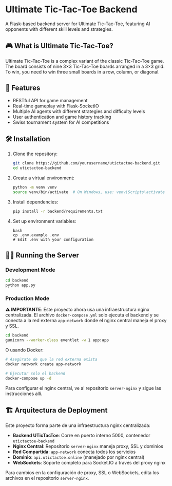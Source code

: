 # Ultimate Tic-Tac-Toe Backend

A Flask-based backend server for Ultimate Tic-Tac-Toe, featuring AI opponents with different skill levels and strategies.

## 🎮 What is Ultimate Tic-Tac-Toe?

Ultimate Tic-Tac-Toe is a complex variant of the classic Tic-Tac-Toe game. The board consists of nine 3×3 Tic-Tac-Toe boards arranged in a 3×3 grid. To win, you need to win three small boards in a row, column, or diagonal.

## 🚀 Features

- RESTful API for game management
- Real-time gameplay with Flask-SocketIO
- Multiple AI agents with different strategies and difficulty levels
- User authentication and game history tracking
- Swiss tournament system for AI competitions

## 🛠️ Installation

1. Clone the repository:

   ```bash
   git clone https://github.com/yourusername/utictactoe-backend.git
   cd utictactoe-backend
   ```

2. Create a virtual environment:

   ```bash
   python -m venv venv
   source venv/bin/activate  # On Windows, use: venv\Scripts\activate
   ```

3. Install dependencies:

   ```bash
   pip install -r backend/requirements.txt
   ```

4. Set up environment variables:
   ```
   bash
   cp .env.example .env
   # Edit .env with your configuration
   ```

## 🏃‍♂️ Running the Server

### Development Mode

```bash
cd backend
python app.py
```

### Production Mode

**⚠️ IMPORTANTE**: Este proyecto ahora usa una infraestructura nginx centralizada. El archivo `docker-compose.yml` solo ejecuta el backend y se conecta a la red externa `app-network` donde el nginx central maneja el proxy y SSL.

```bash
cd backend
gunicorn --worker-class eventlet -w 1 app:app
```

O usando Docker:

```bash
# Asegúrate de que la red externa exista
docker network create app-network

# Ejecutar solo el backend
docker-compose up -d
```

Para configurar el nginx central, ve al repositorio `server-nginx` y sigue las instrucciones allí.

## 🏗️ Arquitectura de Deployment

Este proyecto forma parte de una infraestructura nginx centralizada:

- **Backend UTicTacToe**: Corre en puerto interno 5000, contenedor `utictactoe-backend`
- **Nginx Central**: Repositorio `server-nginx` maneja proxy, SSL y dominios
- **Red Compartida**: `app-network` conecta todos los servicios
- **Dominio**: `api.utictactoe.online` (manejado por nginx central)
- **WebSockets**: Soporte completo para Socket.IO a través del proxy nginx

Para cambios en la configuración de proxy, SSL o WebSockets, edita los archivos en el repositorio `server-nginx`.

